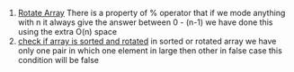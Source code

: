 1. [Rotate Array](https://leetcode.com/problems/rotate-array/)
There is a property of \% operator that if we mode anything with n it always give the answer between 0 - (n-1)
we have done this using the extra O(n) space 
2. [check if array is sorted and rotated](https://leetcode.com/problems/check-if-array-is-sorted-and-rotated)
in sorted or rotated array we have only one pair in which one element in large then other
in false case this condition will be false
